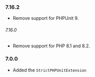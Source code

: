 ### 7.16.2

- Remove support for PHPUnit 9.


###### 7.16.0

- Remove support for PHP 8.1 and 8.2.


### 7.0.0

- Added the `StrictPHPUnitExtension`
